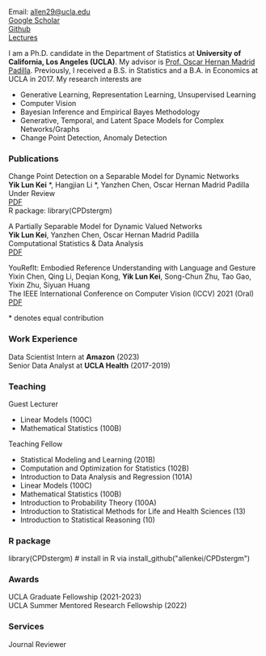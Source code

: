 Email: allen29@ucla.edu\
[Google Scholar](https://scholar.google.com/citations?hl=en&user=EveYevcAAAAJ)\
[Github](https://github.com/allenkei)\
[Lectures](https://www.youtube.com/c/AllenKei/videos)

I am a Ph.D. candidate in the Department of Statistics at **University of California, Los Angeles (UCLA)**. My advisor is [Prof. Oscar Hernan Madrid Padilla](https://hernanmp.github.io). Previously, I received a B.S. in Statistics and a B.A. in Economics at UCLA in 2017. My research interests are 

- Generative Learning, Representation Learning, Unsupervised Learning
- Computer Vision
- Bayesian Inference and Empirical Bayes Methodology
- Generative, Temporal, and Latent Space Models for Complex Networks/Graphs
- Change Point Detection, Anomaly Detection

### Publications

Change Point Detection on a Separable Model for Dynamic Networks\
**Yik Lun Kei** \*, Hangjian Li \*, Yanzhen Chen, Oscar Hernan Madrid Padilla\
Under Review\
[PDF](https://arxiv.org/pdf/2303.17642.pdf)\
R package: library(CPDstergm)

A Partially Separable Model for Dynamic Valued Networks\
**Yik Lun Kei**, Yanzhen Chen, Oscar Hernan Madrid Padilla\
Computational Statistics & Data Analysis\
[PDF](https://arxiv.org/pdf/2205.13651.pdf)

YouRefIt: Embodied Reference Understanding with Language and Gesture\
Yixin Chen, Qing Li, Deqian Kong, **Yik Lun Kei**, Song-Chun Zhu, Tao Gao, Yixin Zhu, Siyuan Huang\
The IEEE International Conference on Computer Vision (ICCV) 2021 (Oral)\
[PDF](http://openaccess.thecvf.com/content/ICCV2021/papers/Chen_YouRefIt_Embodied_Reference_Understanding_With_Language_and_Gesture_ICCV_2021_paper.pdf)

\* denotes equal contribution

### Work Experience
Data Scientist Intern at **Amazon** (2023)\
Senior Data Analyst at **UCLA Health** (2017-2019)

### Teaching
Guest Lecturer
- Linear Models (100C)
- Mathematical Statistics (100B)

Teaching Fellow
- Statistical Modeling and Learning (201B)
- Computation and Optimization for Statistics (102B)
- Introduction to Data Analysis and Regression (101A)
- Linear Models (100C)
- Mathematical Statistics (100B)
- Introduction to Probability Theory (100A)
- Introduction to Statistical Methods for Life and Health Sciences (13)
- Introduction to Statistical Reasoning (10)

### R package
library(CPDstergm) # install in R via install_github("allenkei/CPDstergm")

### Awards
UCLA Graduate Fellowship (2021-2023)\
UCLA Summer Mentored Research Fellowship (2022)

### Services
Journal Reviewer

